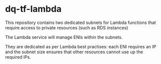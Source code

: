 # dq-tf-lambda

This repository contains two dedicated subnets for Lambda functions that require access to private resources (such as RDS instances)

The Lambda service will manage ENIs within the subnets.

They are dedicated as per Lambda best practises: each ENI requires an IP and the subnet size ensures that other resources cannot use up the required IPs.
